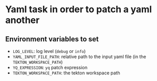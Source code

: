 # Yaml task in order to patch a yaml another

## Environment variables to set

* `LOG_LEVEL`: log level (`debug` or `info`)
* `YAML_INPUT_FILE_PATH`: relative path to the input yaml file (in the `TEKTON_WORKSPACE_PATH`)
* `YQ_EXPRESSION`: `yq` patch expression
* `TEKTON_WORKSPACE_PATH`: the tekton workspace path
